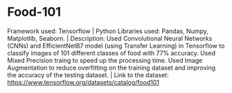 # Food-101
Framework used: Tensorflow |
Python Libraries used: Pandas, Numpy, Matplotlib, Seaborn. |
Description: 
Used Convolutional Neural Networks (CNNs) and EfficientNetB7 model (using Transfer Learning) in Tensorflow to classify images of 101 different classes of food with 77% accuracy.
Used Mixed Precision traing to speed up the processing time. 
Used Image Augmentation to reduce overfitting on the training dataset and improving the accuracy of the testing dataset. |
Link to the dataset: https://www.tensorflow.org/datasets/catalog/food101
